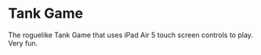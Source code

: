 # Tank Game
 The roguelike Tank Game that uses iPad Air 5 touch screen controls to play.  Very fun.
